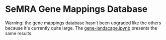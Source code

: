# SeMRA Gene Mappings Database

Warning: the gene mappings database hasn't been upgraded like the others because
it's currently quite large. The [gene-landscape.ipynb](gene-landscape.ipynb)
presents the same results.
